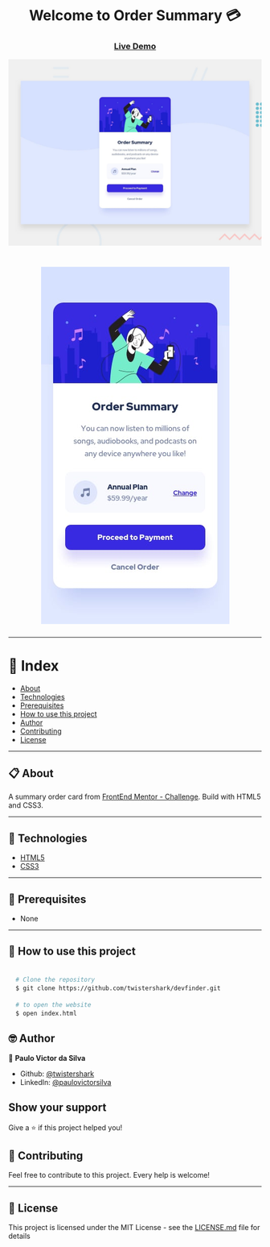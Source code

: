 <h1 align="center">Welcome to Order Summary 💳</h1>

<h3 align="center">
  <a href="https://devfinder-rmvcxt18o-twistershark.vercel.app/">Live Demo</a>
  </h3>

<p align="center">
  <img alt="order-summary" src="https://github.com/twistershark/order-summary-FEMC/blob/main/design/desktop-preview.jpg" />
</p>

<h1 align="center">
  <img alt="order-summary" src="https://github.com/twistershark/order-summary-FEMC/blob/main/design/mobile-design.jpg" />
</h1>

---

# 📑 Index

- [About](#-about)
- [Technologies](#-technologies)
- [Prerequisites](#-prerequisites)
- [How to use this project](#-how-to-use-this-project)
- [Author](#-author)
- [Contributing](#-contributing)
- [License](#-license)

---

## 📋 About

A summary order card from [FrontEnd Mentor - Challenge](https://www.frontendmentor.io/challenges/github-user-search-app-Q09YOgaH6). Build with HTML5 and CSS3.

---

## 🚀 Technologies

- [HTML5](https://developer.mozilla.org/pt-BR/docs/Web/HTML)
- [CSS3](https://developer.mozilla.org/pt-BR/docs/Web/CSS)

---

## 🔧 Prerequisites

- None

---

## 🌟 How to use this project

```sh

  # Clone the repository
  $ git clone https://github.com/twistershark/devfinder.git

  # to open the website
  $ open index.html

```

## 🤓 Author

👤 **Paulo Victor da Silva**

- Github: [@twistershark](https://github.com/twistershark)
- LinkedIn: [@paulovictorsilva](https://linkedin.com/in/paulovictorsilva)

## Show your support

Give a ⭐️ if this project helped you!

## 🤝 Contributing

Feel free to contribute to this project. Every help is welcome!

---

## 📃 License

This project is licensed under the MIT License - see the [LICENSE.md](LICENSE) file for details
